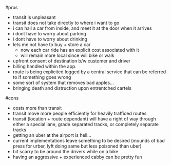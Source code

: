 
#pros
- transit is unpleasant
- transit does not take directly to where i want to go
- i can hail a car from inside, and meet it at the door when it arrives
- i dont have to worry about parking
- i dont have to worry about drinking 
- lets me not have to buy + store a car
  - now each car ride has an explicit cost associated with it
  - will remain more local since will bike or walk 
- upfront consent of destination b/w customer and driver
- billing handled within the app. 
- route is being explicited logged by a central service that can be referred to if something goes wrong
- some sort of system that removes bad apples...
- bringing death and distruction upon entrentched cartels

#cons
- costs more than transit
- transit move more people efficiently for heavily trafficed routes
- transit (location + route dependant) will have a right of way through either a special lane, grade separated tracks, or completely separate tracks
- getting an uber at the airport is hell...
- current implementations leave something to be desired (mounds of bad press for urber, lyft doing same but less poisoned than uber)
- bit scarry to be around the drivers while on a bike
- having an aggressive + experienced cabby can be pretty fun
